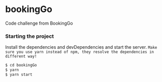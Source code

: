 # bookingGo
Code challenge from BookingGo

### Starting the project

Install the dependencies and devDependencies and start the server.
`Make sure you use yarn instead of npm, they resolve the dependencies in different way!`

```sh
$ cd bookingGo
$ yarn
$ yarn start
```

